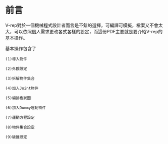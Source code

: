 前言
===
V-rep對於一個機械程式設計者而言是不錯的選擇，可編譯可模擬，檔案又不會太大，可以依照個人需求更改各式各樣的設定，而這份PDF主要就是要介紹V-rep的基本操作。

基本操作包含了

    (1)導入物件
    
    (2)外觀設定
    
    (3)拆解物件集合
    
    (4)加入Joint物件
    
    (5)編排樹狀圖
    
    (6)加入Dummy運動物件
    
    (7)運動方程設定
    
    (8)物件集合設定
    
    (9)破撞設定
     

